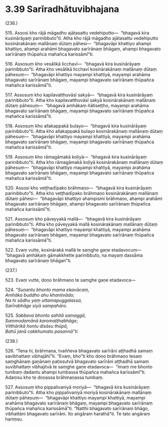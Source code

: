 # 3.39 Sarīradhātuvibhajana

(236.)

515\. Assosi kho rājā māgadho ajātasattu vedehiputto—  “bhagavā kira kusinārāyaṃ parinibbuto”ti. Atha kho rājā māgadho ajātasattu vedehiputto kosinārakānaṃ mallānaṃ dūtaṃ pāhesi—  “bhagavāpi khattiyo ahampi khattiyo, ahampi arahāmi bhagavato sarīrānaṃ bhāgaṃ, ahampi bhagavato sarīrānaṃ thūpañca mahañca karissāmī”ti.

516\. Assosuṃ kho vesālikā licchavī—  “bhagavā kira kusinārāyaṃ parinibbuto”ti. Atha kho vesālikā licchavī kosinārakānaṃ mallānaṃ dūtaṃ pāhesuṃ—  “bhagavāpi khattiyo mayampi khattiyā, mayampi arahāma bhagavato sarīrānaṃ bhāgaṃ, mayampi bhagavato sarīrānaṃ thūpañca mahañca karissāmā”ti.

517\. Assosuṃ kho kapilavatthuvāsī sakyā—  “bhagavā kira kusinārāyaṃ parinibbuto”ti. Atha kho kapilavatthuvāsī sakyā kosinārakānaṃ mallānaṃ dūtaṃ pāhesuṃ—  “bhagavā amhākaṃ ñātiseṭṭho, mayampi arahāma bhagavato sarīrānaṃ bhāgaṃ, mayampi bhagavato sarīrānaṃ thūpañca mahañca karissāmā”ti.

518\. Assosuṃ kho allakappakā bulayo—  “bhagavā kira kusinārāyaṃ parinibbuto”ti. Atha kho allakappakā bulayo kosinārakānaṃ mallānaṃ dūtaṃ pāhesuṃ—  “bhagavāpi khattiyo mayampi khattiyā, mayampi arahāma bhagavato sarīrānaṃ bhāgaṃ, mayampi bhagavato sarīrānaṃ thūpañca mahañca karissāmā”ti.

519\. Assosuṃ kho rāmagāmakā koḷiyā—  “bhagavā kira kusinārāyaṃ parinibbuto”ti. Atha kho rāmagāmakā koḷiyā kosinārakānaṃ mallānaṃ dūtaṃ pāhesuṃ—  “bhagavāpi khattiyo mayampi khattiyā, mayampi arahāma bhagavato sarīrānaṃ bhāgaṃ, mayampi bhagavato sarīrānaṃ thūpañca mahañca karissāmā”ti.

520\. Assosi kho veṭṭhadīpako brāhmaṇo—  “bhagavā kira kusinārāyaṃ parinibbuto”ti. Atha kho veṭṭhadīpako brāhmaṇo kosinārakānaṃ mallānaṃ dūtaṃ pāhesi—  “bhagavāpi khattiyo ahampismi brāhmaṇo, ahampi arahāmi bhagavato sarīrānaṃ bhāgaṃ, ahampi bhagavato sarīrānaṃ thūpañca mahañca karissāmī”ti.

521\. Assosuṃ kho pāveyyakā mallā—  “bhagavā kira kusinārāyaṃ parinibbuto”ti. Atha kho pāveyyakā mallā kosinārakānaṃ mallānaṃ dūtaṃ pāhesuṃ—  “bhagavāpi khattiyo mayampi khattiyā, mayampi arahāma bhagavato sarīrānaṃ bhāgaṃ, mayampi bhagavato sarīrānaṃ thūpañca mahañca karissāmā”ti.

522\. Evaṃ vutte, kosinārakā mallā te saṃghe gaṇe etadavocuṃ—  “bhagavā amhākaṃ gāmakkhette parinibbuto, na mayaṃ dassāma bhagavato sarīrānaṃ bhāgan”ti.

(237.)

523\. Evaṃ vutte, doṇo brāhmaṇo te saṃghe gaṇe etadavoca—

524\. _“Suṇantu bhonto mama ekavācaṃ,_  
_Amhāka buddho ahu khantivādo;_  
_Na hi sādhu yaṃ uttamapuggalassa,_  
_Sarīrabhāge siyā sampahāro._  

525\. _Sabbeva bhonto sahitā samaggā,_  
_Sammodamānā karomaṭṭhabhāge;_  
_Vitthārikā hontu disāsu thūpā,_  
_Bahū janā cakkhumato pasannā”ti._  

(238.)

526\. “Tena hi, brāhmaṇa, tvaññeva bhagavato sarīrāni aṭṭhadhā samaṃ savibhattaṃ vibhajāhī”ti. “Evaṃ, bho”ti kho doṇo brāhmaṇo tesaṃ saṃghānaṃ gaṇānaṃ paṭissutvā bhagavato sarīrāni aṭṭhadhā samaṃ suvibhattaṃ vibhajitvā te saṃghe gaṇe etadavoca—  “imaṃ me bhonto tumbaṃ dadantu ahampi tumbassa thūpañca mahañca karissāmī”ti. Adaṃsu kho te doṇassa brāhmaṇassa tumbaṃ.

527\. Assosuṃ kho pippalivaniyā moriyā—  “bhagavā kira kusinārāyaṃ parinibbuto”ti. Atha kho pippalivaniyā moriyā kosinārakānaṃ mallānaṃ dūtaṃ pāhesuṃ—  “bhagavāpi khattiyo mayampi khattiyā, mayampi arahāma bhagavato sarīrānaṃ bhāgaṃ, mayampi bhagavato sarīrānaṃ thūpañca mahañca karissāmā”ti. “Natthi bhagavato sarīrānaṃ bhāgo, vibhattāni bhagavato sarīrāni. Ito aṅgāraṃ harathā”ti. Te tato aṅgāraṃ hariṃsu.
